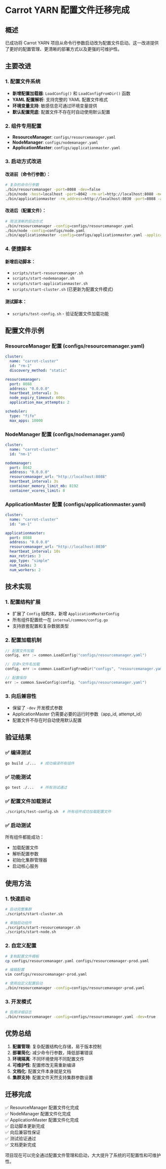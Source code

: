 # Carrot YARN 配置文件迁移完成

## 概述

已成功将 Carrot YARN 项目从命令行参数启动改为配置文件启动。这一改进提供了更好的配置管理、更清晰的部署方式以及更强的可维护性。

## 主要改进

### 1. 配置文件系统

- **新增配置加载器**: `LoadConfig()` 和 `LoadConfigFromDir()` 函数
- **YAML 配置解析**: 支持完整的 YAML 配置文件格式
- **环境变量支持**: 敏感信息可通过环境变量提供
- **默认配置兜底**: 配置文件不存在时自动使用默认配置

### 2. 组件专用配置

- **ResourceManager**: `configs/resourcemanager.yaml`
- **NodeManager**: `configs/nodemanager.yaml`
- **ApplicationMaster**: `configs/applicationmaster.yaml`

### 3. 启动方式改进

#### 改进前（命令行参数）：

```bash
# 复杂的命令行参数
./bin/resourcemanager -port=8088 -dev=false
./bin/node -host=localhost -port=8042 -rm-url=http://localhost:8088 -memory=8192 -vcores=8 -dev=false
./bin/applicationmaster -rm_address=http://localhost:8030 -port=8088 -app_type=simple -num_tasks=3 -max_retries=3
```

#### 改进后（配置文件）：

```bash
# 简洁清晰的启动方式
./bin/resourcemanager -config=configs/resourcemanager.yaml
./bin/node -config=configs/node.yaml
./bin/applicationmaster -config=configs/applicationmaster.yaml -application_id=APP_ID -application_attempt_id=ATTEMPT_ID
```

### 4. 便捷脚本

#### 新增启动脚本：

- `scripts/start-resourcemanager.sh`
- `scripts/start-nodemanager.sh`
- `scripts/start-applicationmaster.sh`
- `scripts/start-cluster.sh` (已更新为配置文件模式)

#### 测试脚本：

- `scripts/test-config.sh` - 验证配置文件加载功能

## 配置文件示例

### ResourceManager 配置 (configs/resourcemanager.yaml)

```yaml
cluster:
  name: "carrot-cluster"
  id: "rm-1"
  discovery_method: "static"

resourcemanager:
  port: 8088
  address: "0.0.0.0"
  heartbeat_interval: 3s
  node_expiry_timeout: 600s
  application_max_attempts: 2

scheduler:
  type: "fifo"
  max_apps: 10000
```

### NodeManager 配置 (configs/nodemanager.yaml)

```yaml
cluster:
  name: "carrot-cluster"
  id: "nm-1"

nodemanager:
  port: 8042
  address: "0.0.0.0"
  resourcemanager_url: "http://localhost:8088"
  heartbeat_interval: 3s
  container_memory_limit_mb: 8192
  container_vcores_limit: 8
```

### ApplicationMaster 配置 (configs/applicationmaster.yaml)

```yaml
cluster:
  name: "carrot-cluster"
  id: "am-1"

applicationmaster:
  port: 8088
  address: "0.0.0.0"
  resourcemanager_url: "http://localhost:8030"
  heartbeat_interval: 10s
  max_retries: 3
  app_type: "simple"
  num_tasks: 3
  num_workers: 2
```

## 技术实现

### 1. 配置结构扩展

- 扩展了 `Config` 结构体，新增 `ApplicationMasterConfig`
- 所有组件配置统一在 `internal/common/config.go`
- 支持嵌套配置和复杂数据类型

### 2. 配置加载机制

```go
// 配置文件加载
config, err := common.LoadConfig("configs/resourcemanager.yaml")

// 目录+文件名加载  
config, err := common.LoadConfigFromDir("configs", "resourcemanager.yaml")

// 配置保存
err := common.SaveConfig(config, "configs/resourcemanager.yaml")
```

### 3. 向后兼容性

- 保留了 `-dev` 开发模式参数
- ApplicationMaster 仍需要必要的运行时参数（app_id, attempt_id）
- 配置文件不存在时自动使用默认配置

## 验证结果

### ✅ 编译测试

```bash
go build ./...  # 成功编译所有组件
```

### ✅ 功能测试

```bash
go test ./...   # 所有测试通过
```

### ✅ 配置文件加载测试

```bash
./scripts/test-config.sh  # 所有组件成功加载配置文件
```

### ✅ 启动测试

所有组件都能成功：

- 加载配置文件
- 解析配置参数
- 初始化集群管理器
- 启动核心服务

## 使用方法

### 1. 快速启动

```bash
# 启动完整集群
./scripts/start-cluster.sh

# 单独启动组件
./scripts/start-resourcemanager.sh
./scripts/start-node.sh
```

### 2. 自定义配置

```bash
# 复制配置文件模板
cp configs/resourcemanager.yaml configs/resourcemanager-prod.yaml

# 编辑配置
vim configs/resourcemanager-prod.yaml

# 使用自定义配置启动
./bin/resourcemanager -config=configs/resourcemanager-prod.yaml
```

### 3. 开发模式

```bash
# 启用详细日志
./bin/resourcemanager -config=configs/resourcemanager.yaml -dev=true
```

## 优势总结

1. **配置管理**: 复杂配置结构化存储，易于版本控制
2. **部署简化**: 减少命令行参数，降低部署错误
3. **环境隔离**: 不同环境使用不同配置文件
4. **可维护性**: 配置修改无需重新编译
5. **文档化**: 配置文件本身就是文档
6. **集群支持**: 配置文件天然支持集群参数设置

## 迁移完成

✅ ResourceManager 配置文件化完成  
✅ NodeManager 配置文件化完成  
✅ ApplicationMaster 配置文件化完成  
✅ 启动脚本更新完成  
✅ 向后兼容性保证  
✅ 测试验证通过  
✅ 文档更新完成

项目现在可以完全通过配置文件管理和启动，大大提升了系统的可配置性和可维护性。
